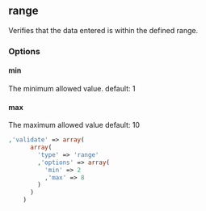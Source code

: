 ## range

Verifies that the data entered is within the defined range.

### Options

#### min
The minimum allowed value.
default: 1

#### max
The maximum allowed value
default: 10


```php
,'validate' => array(
      array(
        'type' => 'range'
        ,'options' => array(
          'min' => 2
          ,'max' => 8
        )
      )
    )
```
